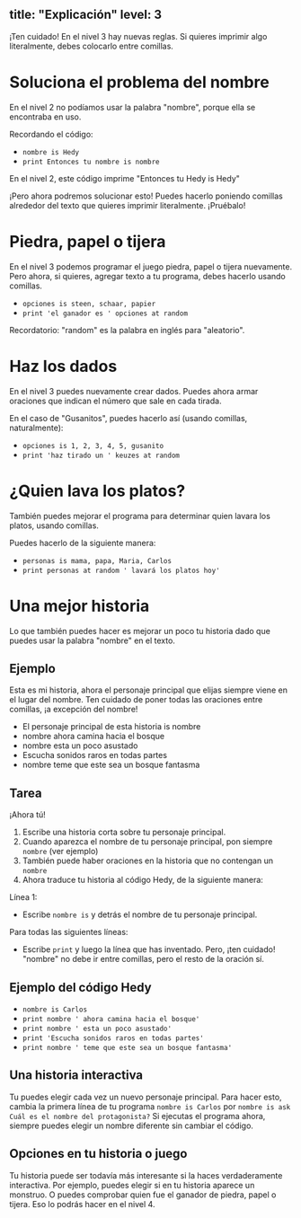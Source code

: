 title: "Explicación"
level: 3
---
¡Ten cuidado! En el nivel 3 hay nuevas reglas. Si quieres imprimir algo literalmente, debes colocarlo entre comillas.

# Soluciona el problema del nombre

En el nivel 2 no podíamos usar la palabra "nombre", porque ella se encontraba en uso.

Recordando el código:

* `nombre is Hedy`
* `print Entonces tu nombre is nombre`

En el nivel 2, este código imprime "Entonces tu Hedy is Hedy"

¡Pero ahora podremos solucionar esto! Puedes hacerlo poniendo comillas alrededor del texto que quieres imprimir literalmente. ¡Pruébalo!

# Piedra, papel o tijera

En el nivel 3 podemos programar el juego piedra, papel o tijera nuevamente. Pero ahora, si quieres, agregar texto a tu programa, debes hacerlo usando comillas.

* `opciones is steen, schaar, papier`
* `print 'el ganador es ' opciones at random`

Recordatorio: "random" es la palabra en inglés para "aleatorio".

# Haz los dados

En el nivel 3 puedes nuevamente crear dados. Puedes ahora armar oraciones que indican el número que sale en cada tirada.

En el caso de "Gusanitos", puedes hacerlo así (usando comillas, naturalmente):

* `opciones is 1, 2, 3, 4, 5, gusanito`
* `print 'haz tirado un ' keuzes at random`

# ¿Quien lava los platos?

También puedes mejorar el programa para determinar quien lavara los platos, usando comillas.

Puedes hacerlo de la siguiente manera:

* `personas is mama, papa, Maria, Carlos`
* `print personas at random ' lavará los platos hoy'`

# Una mejor historia

Lo que también puedes hacer es mejorar un poco tu historia dado que puedes usar la palabra "nombre" en el texto.

## Ejemplo

Esta es mi historia, ahora el personaje principal que elijas siempre viene en el lugar del nombre. Ten cuidado de poner todas las oraciones entre comillas, ¡a excepción del nombre!

* El personaje principal de esta historia is nombre
* nombre ahora camina hacia el bosque
* nombre esta un poco asustado
* Escucha sonidos raros en todas partes
* nombre teme que este sea un bosque fantasma

## Tarea

¡Ahora tú!

1. Escribe una historia corta sobre tu personaje principal.
2. Cuando aparezca el nombre de tu personaje principal, pon siempre `nombre` (ver ejemplo)
3. También puede haber oraciones en la historia que no contengan un `nombre`
4. Ahora traduce tu historia al código Hedy, de la siguiente manera:

Línea 1:
* Escribe `nombre is` y detrás el nombre de tu personaje principal.

Para todas las siguientes líneas:
* Escribe `print` y luego la línea que has inventado. Pero, ¡ten cuidado! "nombre" no debe ir entre comillas, pero el resto de la oración sí.

## Ejemplo del código Hedy

* `nombre is Carlos`
* `print nombre ' ahora camina hacia el bosque'`
* `print nombre ' esta un poco asustado'`
* `print 'Escucha sonidos raros en todas partes'`
* `print nombre ' teme que este sea un bosque fantasma'`

## Una historia interactiva

Tu puedes elegir cada vez un nuevo personaje principal. Para hacer esto, cambia la primera línea de tu programa `nombre is Carlos` por `nombre is ask Cuál es el nombre del protagonista?`
Si ejecutas el programa ahora, siempre puedes elegir un nombre diferente sin cambiar el código.

## Opciones en tu historia o juego

Tu historia puede ser todavía más interesante si la haces verdaderamente interactiva. Por ejemplo, puedes elegir si en tu historia aparece un monstruo. O puedes comprobar quien fue el ganador de piedra, papel o tijera. Eso lo podrás hacer en el nivel 4.
